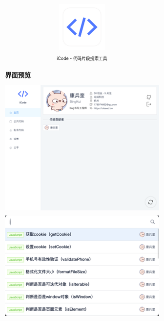 <p align="center">
   <a href="https://app.uiseed.cn/icode">
    <img src="./icons/icon.png" height="150px"/>
  </a>
</p>
<p align="center">
  <span>iCode - 代码片段搜索工具</span>
</p>

## 界面预览

![首页](./screenshots/main.png)

![搜索](./screenshots/search.png)

